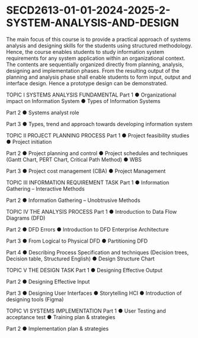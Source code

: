 # SECD2613-01-01-2024-2025-2-SYSTEM-ANALYSIS-AND-DESIGN
The main focus of this course is to provide a practical approach of systems analysis and designing
skills for the students using structured methodology. Hence, the course enables students to study
information system requirements for any system application within an organizational context. The
contents are sequentially organized directly from planning, analysis, designing and implementation
phases. From the resulting output of the planning and analysis phase shall enable students to form
input, output and interface design. Hence a prototype design can be demonstrated.

TOPIC I SYSTEMS ANALYSIS FUNDAMENTAL
Part 1
● Organizational impact on Information System
● Types of Information Systems

Part 2
● Systems analyst role

Part 3
● Types, trend and approach towards developing information system

TOPIC II PROJECT PLANNING PROCESS
Part 1
● Project feasibility studies
● Project initiation

Part 2
● Project planning and control
● Project schedules and techniques (Gantt Chart, PERT Chart, Critical Path Method)
● WBS

Part 3
● Project cost management (CBA)
● Project Management

TOPIC III INFORMATION REQUIREMENT TASK
Part 1
● Information Gathering – Interactive Methods

Part 2
● Information Gathering – Unobtrusive Methods

TOPIC IV THE ANALYSIS PROCESS
Part 1
● Introduction to Data Flow Diagrams (DFD)

Part 2
● DFD Errors
● Introduction to DFD Enterprise Architecture

Part 3
● From Logical to Physical DFD
● Partitioning DFD

Part 4
● Describing Process Specification and techniques (Decision trees, Decision table,
Structured English)
● Design Structure Chart

TOPIC V THE DESIGN TASK
Part 1
● Designing Effective Output

Part 2
● Designing Effective Input

Part 3
● Designing User Interfaces
● Storytelling HCI
● Introduction of designing tools (Figma)

TOPIC VI SYSTEMS IMPLEMENTATION
Part 1
● User Testing and acceptance test
● Training plan & strategies

Part 2
● Implementation plan & strategies


